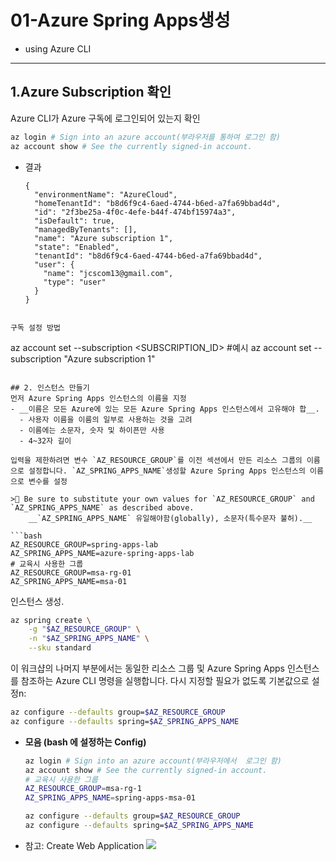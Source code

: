 # 01-Azure Spring Apps생성
- using Azure CLI
---

## 1.Azure Subscription 확인

Azure CLI가 Azure 구독에 로그인되어 있는지 확인

  ```bash
  az login # Sign into an azure account(부라우저를 통하여 로그인 함)
  az account show # See the currently signed-in account.
  ```
- 결과
  ```
  {
    "environmentName": "AzureCloud",
    "homeTenantId": "b8d6f9c4-6aed-4744-b6ed-a7fa69bbad4d",
    "id": "2f3be25a-4f0c-4efe-b44f-474bf15974a3",
    "isDefault": true,
    "managedByTenants": [],
    "name": "Azure subscription 1",
    "state": "Enabled",
    "tenantId": "b8d6f9c4-6aed-4744-b6ed-a7fa69bbad4d",
    "user": {
      "name": "jcscom13@gmail.com",
      "type": "user"
    }
  }
```

구독 설정 방법
```
az account set --subscription <SUBSCRIPTION_ID>
#예시
az account set --subscription "Azure subscription 1"
```

## 2. 인스턴스 만들기
먼저 Azure Spring Apps 인스턴스의 이름을 지정
- __이름은 모든 Azure에 있는 모든 Azure Spring Apps 인스턴스에서 고유해야 합__.
  - 사용자 이름을 이름의 일부로 사용하는 것을 고려
  - 이름에는 소문자, 숫자 및 하이픈만 사용
  - 4~32자 길이

입력을 제한하려면 변수 `AZ_RESOURCE_GROUP`를 이전 섹션에서 만든 리소스 그룹의 이름으로 설정합니다. `AZ_SPRING_APPS_NAME`생성할 Azure Spring Apps 인스턴스의 이름으로 변수를 설정

>🛑 Be sure to substitute your own values for `AZ_RESOURCE_GROUP` and `AZ_SPRING_APPS_NAME` as described above.
    __`AZ_SPRING_APPS_NAME` 유일해야함(globally), 소문자(특수문자 불허).__

```bash
AZ_RESOURCE_GROUP=spring-apps-lab
AZ_SPRING_APPS_NAME=azure-spring-apps-lab
# 교육시 사용한 그룹
AZ_RESOURCE_GROUP=msa-rg-01
AZ_SPRING_APPS_NAME=msa-01
```

인스턴스 생성.

```bash
az spring create \
    -g "$AZ_RESOURCE_GROUP" \
    -n "$AZ_SPRING_APPS_NAME" \
    --sku standard
```

이 워크샵의 나머지 부분에서는 동일한 리소스 그룹 및 Azure Spring Apps 인스턴스를 참조하는 Azure CLI 명령을 실행합니다. 다시 지정할 필요가 없도록 기본값으로 설정n:

```bash
az configure --defaults group=$AZ_RESOURCE_GROUP
az configure --defaults spring=$AZ_SPRING_APPS_NAME
```

- __모음 (bash 에 설정하는 Config)__
    ```bash
    az login # Sign into an azure account(부라우저에서  로그인 함)
    az account show # See the currently signed-in account.
    # 교육시 사용한 그룹
    AZ_RESOURCE_GROUP=msa-rg-1
    AZ_SPRING_APPS_NAME=spring-apps-msa-01

    az configure --defaults group=$AZ_RESOURCE_GROUP
    az configure --defaults spring=$AZ_SPRING_APPS_NAME
   ```
- 참고: Create Web Application
  ![](images/0-00-CreateWebApp.png)
